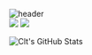 ![header](https://github.com/cltrdd/cltrdd/blob/main/intro.png)  
       ![](https://img.shields.io/badge/OS-Windows-informational?style=flat&logo=Windows&logoColor=white&color=FF0000) ![](https://img.shields.io/badge/OS-Arch_Linux-informational?style=flat&logo=Archlinux&logoColor=white&color=FF0000)   


![Clt's GitHub Stats](https://github-readme-stats.vercel.app/api?username=cltrdd)
